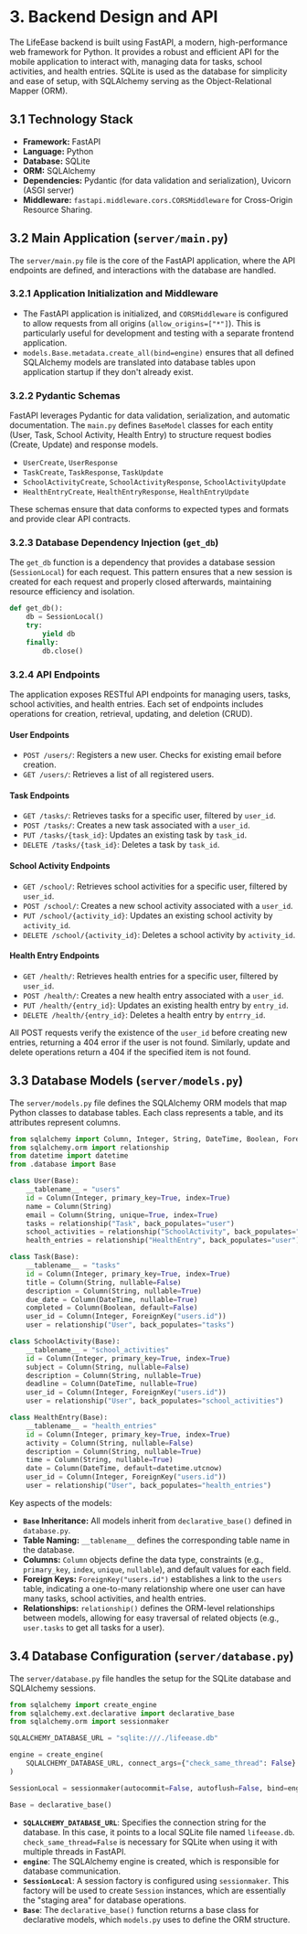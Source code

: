# 3. Backend Design and API

The LifeEase backend is built using FastAPI, a modern, high-performance web framework for Python. It provides a robust and efficient API for the mobile application to interact with, managing data for tasks, school activities, and health entries. SQLite is used as the database for simplicity and ease of setup, with SQLAlchemy serving as the Object-Relational Mapper (ORM).

## 3.1 Technology Stack

*   **Framework:** FastAPI
*   **Language:** Python
*   **Database:** SQLite
*   **ORM:** SQLAlchemy
*   **Dependencies:** Pydantic (for data validation and serialization), Uvicorn (ASGI server)
*   **Middleware:** `fastapi.middleware.cors.CORSMiddleware` for Cross-Origin Resource Sharing.

## 3.2 Main Application (`server/main.py`)

The `server/main.py` file is the core of the FastAPI application, where the API endpoints are defined, and interactions with the database are handled.

### 3.2.1 Application Initialization and Middleware

*   The FastAPI application is initialized, and `CORSMiddleware` is configured to allow requests from all origins (`allow_origins=["*"]`). This is particularly useful for development and testing with a separate frontend application.
*   `models.Base.metadata.create_all(bind=engine)` ensures that all defined SQLAlchemy models are translated into database tables upon application startup if they don't already exist.

### 3.2.2 Pydantic Schemas

FastAPI leverages Pydantic for data validation, serialization, and automatic documentation. The `main.py` defines `BaseModel` classes for each entity (User, Task, School Activity, Health Entry) to structure request bodies (Create, Update) and response models.

*   `UserCreate`, `UserResponse`
*   `TaskCreate`, `TaskResponse`, `TaskUpdate`
*   `SchoolActivityCreate`, `SchoolActivityResponse`, `SchoolActivityUpdate`
*   `HealthEntryCreate`, `HealthEntryResponse`, `HealthEntryUpdate`

These schemas ensure that data conforms to expected types and formats and provide clear API contracts.

### 3.2.3 Database Dependency Injection (`get_db`)

The `get_db` function is a dependency that provides a database session (`SessionLocal`) for each request. This pattern ensures that a new session is created for each request and properly closed afterwards, maintaining resource efficiency and isolation.

```python
def get_db():
    db = SessionLocal()
    try:
        yield db
    finally:
        db.close()
```

### 3.2.4 API Endpoints

The application exposes RESTful API endpoints for managing users, tasks, school activities, and health entries. Each set of endpoints includes operations for creation, retrieval, updating, and deletion (CRUD).

#### User Endpoints

*   `POST /users/`: Registers a new user. Checks for existing email before creation.
*   `GET /users/`: Retrieves a list of all registered users.

#### Task Endpoints

*   `GET /tasks/`: Retrieves tasks for a specific user, filtered by `user_id`.
*   `POST /tasks/`: Creates a new task associated with a `user_id`.
*   `PUT /tasks/{task_id}`: Updates an existing task by `task_id`.
*   `DELETE /tasks/{task_id}`: Deletes a task by `task_id`.

#### School Activity Endpoints

*   `GET /school/`: Retrieves school activities for a specific user, filtered by `user_id`.
*   `POST /school/`: Creates a new school activity associated with a `user_id`.
*   `PUT /school/{activity_id}`: Updates an existing school activity by `activity_id`.
*   `DELETE /school/{activity_id}`: Deletes a school activity by `activity_id`.

#### Health Entry Endpoints

*   `GET /health/`: Retrieves health entries for a specific user, filtered by `user_id`.
*   `POST /health/`: Creates a new health entry associated with a `user_id`.
*   `PUT /health/{entry_id}`: Updates an existing health entry by `entry_id`.
*   `DELETE /health/{entry_id}`: Deletes a health entry by `entrry_id`.

All POST requests verify the existence of the `user_id` before creating new entries, returning a 404 error if the user is not found. Similarly, update and delete operations return a 404 if the specified item is not found.

## 3.3 Database Models (`server/models.py`)

The `server/models.py` file defines the SQLAlchemy ORM models that map Python classes to database tables. Each class represents a table, and its attributes represent columns.

```python
from sqlalchemy import Column, Integer, String, DateTime, Boolean, ForeignKey
from sqlalchemy.orm import relationship
from datetime import datetime
from .database import Base

class User(Base):
    __tablename__ = "users"
    id = Column(Integer, primary_key=True, index=True)
    name = Column(String)
    email = Column(String, unique=True, index=True)
    tasks = relationship("Task", back_populates="user")
    school_activities = relationship("SchoolActivity", back_populates="user")
    health_entries = relationship("HealthEntry", back_populates="user")

class Task(Base):
    __tablename__ = "tasks"
    id = Column(Integer, primary_key=True, index=True)
    title = Column(String, nullable=False)
    description = Column(String, nullable=True)
    due_date = Column(DateTime, nullable=True)
    completed = Column(Boolean, default=False)
    user_id = Column(Integer, ForeignKey("users.id"))
    user = relationship("User", back_populates="tasks")

class SchoolActivity(Base):
    __tablename__ = "school_activities"
    id = Column(Integer, primary_key=True, index=True)
    subject = Column(String, nullable=False)
    description = Column(String, nullable=True)
    deadline = Column(DateTime, nullable=True)
    user_id = Column(Integer, ForeignKey("users.id"))
    user = relationship("User", back_populates="school_activities")

class HealthEntry(Base):
    __tablename__ = "health_entries"
    id = Column(Integer, primary_key=True, index=True)
    activity = Column(String, nullable=False)
    description = Column(String, nullable=True)
    time = Column(String, nullable=True)
    date = Column(DateTime, default=datetime.utcnow)
    user_id = Column(Integer, ForeignKey("users.id"))
    user = relationship("User", back_populates="health_entries")
```

Key aspects of the models:
*   **`Base` Inheritance:** All models inherit from `declarative_base()` defined in `database.py`.
*   **Table Naming:** `__tablename__` defines the corresponding table name in the database.
*   **Columns:** `Column` objects define the data type, constraints (e.g., `primary_key`, `index`, `unique`, `nullable`), and default values for each field.
*   **Foreign Keys:** `ForeignKey("users.id")` establishes a link to the `users` table, indicating a one-to-many relationship where one user can have many tasks, school activities, and health entries.
*   **Relationships:** `relationship()` defines the ORM-level relationships between models, allowing for easy traversal of related objects (e.g., `user.tasks` to get all tasks for a user).

## 3.4 Database Configuration (`server/database.py`)

The `server/database.py` file handles the setup for the SQLite database and SQLAlchemy sessions.

```python
from sqlalchemy import create_engine
from sqlalchemy.ext.declarative import declarative_base
from sqlalchemy.orm import sessionmaker

SQLALCHEMY_DATABASE_URL = "sqlite:///./lifeease.db"

engine = create_engine(
    SQLALCHEMY_DATABASE_URL, connect_args={"check_same_thread": False}
)

SessionLocal = sessionmaker(autocommit=False, autoflush=False, bind=engine)

Base = declarative_base()
```

*   **`SQLALCHEMY_DATABASE_URL`**: Specifies the connection string for the database. In this case, it points to a local SQLite file named `lifeease.db`. `check_same_thread=False` is necessary for SQLite when using it with multiple threads in FastAPI.
*   **`engine`**: The SQLAlchemy engine is created, which is responsible for database communication.
*   **`SessionLocal`**: A session factory is configured using `sessionmaker`. This factory will be used to create `Session` instances, which are essentially the "staging area" for database operations.
*   **`Base`**: The `declarative_base()` function returns a base class for declarative models, which `models.py` uses to define the ORM structure.
